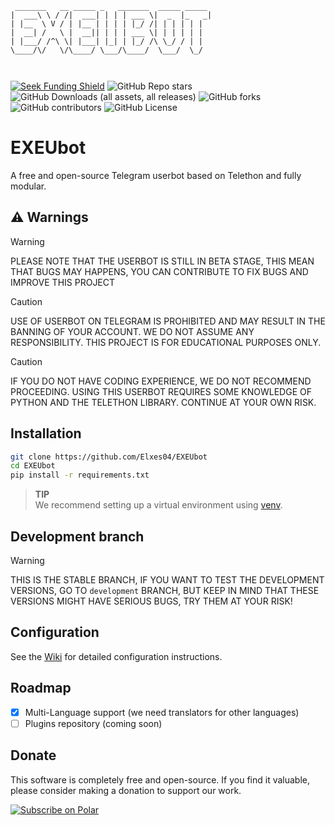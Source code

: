 ﻿```
 _______   __ _____ _   _______  _____ _____ 
|  ___\ \ / /|  ___| | | | ___ \|  _  |_   _|
| |__  \ V / | |__ | | | | |_/ /| | | | | |  
|  __| /   \ |  __|| | | | ___ \| | | | | |  
| |___/ /^\ \| |___| |_| | |_/ /\ \_/ / | |  
\____/\/   \/\____/ \___/\____/  \___/  \_/  
                                             
                                             
```

<a href="https://polar.sh/EXE-Official/EXEUbot"><img src="https://polar.sh/embed/seeks-funding-shield.svg?org=EXE-Official&repo=EXEUbot" alt="Seek Funding Shield"/></a> 
![GitHub Repo stars](https://img.shields.io/github/stars/EXE-Official/EXEUbot) 
![GitHub Downloads (all assets, all releases)](https://img.shields.io/github/downloads/EXE-Official/EXEUbot/total)
![GitHub forks](https://img.shields.io/github/forks/EXE-Official/EXEUbot) 
![GitHub contributors](https://img.shields.io/github/contributors/EXE-Official/EXEUbot) 
![GitHub License](https://img.shields.io/github/license/EXE-Official/EXEUbot)

# EXEUbot

A free and open-source Telegram userbot based on Telethon and fully modular.

## ⚠️ Warnings


> [!WARNING]
> PLEASE NOTE THAT THE USERBOT IS STILL IN BETA STAGE, THIS MEAN THAT BUGS MAY HAPPENS, YOU CAN CONTRIBUTE TO FIX BUGS AND IMPROVE THIS PROJECT

> [!CAUTION] 
> USE OF USERBOT ON TELEGRAM IS PROHIBITED AND MAY RESULT IN THE BANNING OF YOUR ACCOUNT. WE DO NOT ASSUME ANY RESPONSIBILITY. THIS PROJECT IS FOR EDUCATIONAL PURPOSES ONLY.

> [!CAUTION]
> IF YOU DO NOT HAVE CODING EXPERIENCE, WE DO NOT RECOMMEND PROCEEDING. USING THIS USERBOT REQUIRES SOME KNOWLEDGE OF PYTHON AND THE TELETHON LIBRARY. CONTINUE AT YOUR OWN RISK.

## Installation

```sh
git clone https://github.com/Elxes04/EXEUbot
cd EXEUbot
pip install -r requirements.txt
```

> **TIP**  
> We recommend setting up a virtual environment using [venv](https://www.freecodecamp.org/news/how-to-setup-virtual-environments-in-python/).

## Development branch

> [!WARNING]
> THIS IS THE STABLE BRANCH, IF YOU WANT TO TEST THE DEVELOPMENT VERSIONS, GO TO `development` BRANCH, BUT KEEP IN MIND THAT THESE VERSIONS MIGHT HAVE SERIOUS BUGS, TRY THEM AT YOUR RISK!

## Configuration

See the [Wiki](https://github.com/EXE-Official/EXEUbot/wiki/Configuration) for detailed configuration instructions.

## Roadmap

- [x] Multi-Language support (we need translators for other languages)
- [ ] Plugins repository (coming soon)

## Donate

This software is completely free and open-source. If you find it valuable, please consider making a donation to support our work.

<a href="https://polar.sh/EXE-Official"><picture><source media="(prefers-color-scheme: dark)" srcset="https://polar.sh/embed/subscribe.svg?org=EXE-Official&label=Subscribe&darkmode"><img alt="Subscribe on Polar" src="https://polar.sh/embed/subscribe.svg?org=EXE-Official&label=Subscribe"></picture></a>
